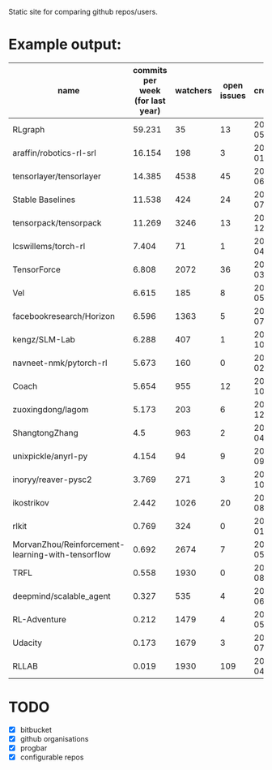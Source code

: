 Static site for comparing github repos/users.


# Example output:

|name|commits per week (for last year)|watchers|open issues|created|updated|contributors (up to 100)|
|---|---|---|---|---|---|---|
|RLgraph|59.231|35|13|2018-05-04|2018-11-29|3|
|araffin/robotics-rl-srl|16.154|198|3|2018-01-18|2018-11-29|5|
|tensorlayer/tensorlayer|14.385|4538|45|2016-06-07|2018-11-30|71|
|Stable Baselines|11.538|424|24|2018-07-02|2018-11-29|49|
|tensorpack/tensorpack|11.269|3246|13|2015-12-25|2018-11-30|36|
|lcswillems/torch-rl|7.404|71|1|2018-04-11|2018-11-28|3|
|TensorForce|6.808|2072|36|2017-03-19|2018-11-30|46|
|Vel|6.615|185|8|2018-05-09|2018-11-29|4|
|facebookresearch/Horizon|6.596|1363|5|2017-07-27|2018-11-30|15|
|kengz/SLM-Lab|6.288|407|1|2017-10-02|2018-11-26|5|
|navneet-nmk/pytorch-rl|5.673|160|0|2018-02-28|2018-11-29|1|
|Coach|5.654|955|12|2017-10-01|2018-11-30|20|
|zuoxingdong/lagom|5.173|203|6|2017-12-21|2018-11-29|4|
|ShangtongZhang|4.5|963|2|2017-04-20|2018-11-29|3|
|unixpickle/anyrl-py|4.154|94|9|2017-09-18|2018-11-29|4|
|inoryy/reaver-pysc2|3.769|271|3|2017-10-21|2018-11-30|1|
|ikostrikov|2.442|1026|20|2017-08-22|2018-11-29|17|
|rlkit|0.769|324|0|2018-01-25|2018-11-30|2|
|MorvanZhou/Reinforcement-learning-with-tensorflow|0.692|2674|7|2017-05-06|2018-11-30|4|
|TRFL|0.558|1930|0|2018-08-08|2018-11-30|6|
|deepmind/scalable_agent|0.327|535|4|2018-06-06|2018-11-29|2|
|RL-Adventure|0.212|1479|4|2018-05-26|2018-11-30|3|
|Udacity|0.173|1679|3|2018-07-06|2018-11-30|1|
|RLLAB|0.019|1930|109|2016-04-21|2018-11-29|29|


# TODO

- [x] bitbucket
- [x] github organisations
- [x] progbar
- [x] configurable repos
